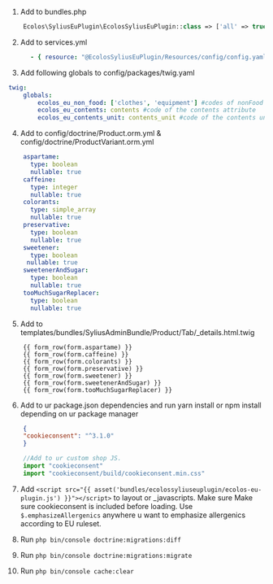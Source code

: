 1. Add to bundles.php
```php
    Ecolos\SyliusEuPlugin\EcolosSyliusEuPlugin::class => ['all' => true],
```

2. Add to services.yml

```yaml
      - { resource: "@EcolosSyliusEuPlugin/Resources/config/config.yaml" }
```

3. Add following globals to config/packages/twig.yaml
```yaml
twig:
    globals:
        ecolos_eu_non_food: ['clothes', 'equipment'] #codes of nonFood categories (if any) must be set to empty array if not
        ecolos_eu_contents: contents #code of the contents attribute
        ecolos_eu_contents_unit: contents_unit #code of the contents unit attribute
```

4. Add to config/doctrine/Product.orm.yml & config/doctrine/ProductVariant.orm.yml
```yaml
    aspartame:
      type: boolean
      nullable: true
    caffeine:
      type: integer
      nullable: true
    colorants:
      type: simple_array
      nullable: true
    preservative:
      type: boolean
      nullable: true
    sweetener:
      type: boolean
     nullable: true
    sweetenerAndSugar:
      type: boolean
      nullable: true
    tooMuchSugarReplacer:
      type: boolean
      nullable: true
```

5. Add to templates/bundles/SyliusAdminBundle/Product/Tab/_details.html.twig
```twig
    {{ form_row(form.aspartame) }}
    {{ form_row(form.caffeine) }}
    {{ form_row(form.colorants) }}
    {{ form_row(form.preservative) }}
    {{ form_row(form.sweetener) }}
    {{ form_row(form.sweetenerAndSugar) }}
    {{ form_row(form.tooMuchSugarReplacer) }}
```

6. Add to ur package.json dependencies and run yarn install or npm install depending on ur package manager
```json
    {
    "cookieconsent": "^3.1.0"
    }
```
```javascript
    //Add to ur custom shop JS.
    import "cookieconsent"
    import "cookieconsent/build/cookieconsent.min.css"
```

7. Add `<script src="{{ asset('bundles/ecolossyliuseuplugin/ecolos-eu-plugin.js') }}"></script>` to layout or _javascripts. Make sure  Make sure cookieconsent is included before loading. 
    Use `$.emphasizeAllergenics` anywhere u want to emphasize allergenics according to EU ruleset.
    
8. Run `php bin/console doctrine:migrations:diff`

9. Run `php bin/console doctrine:migrations:migrate`

10. Run `php bin/console cache:clear`
